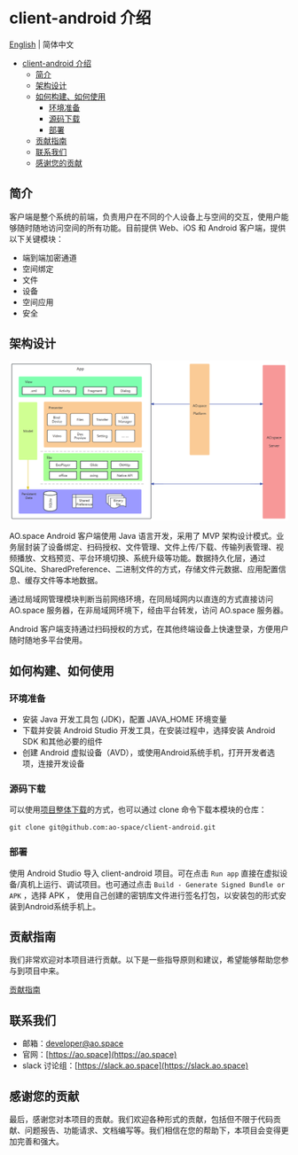 # client-android 介绍

[English](README.md) | 简体中文

- [client-android 介绍](#client-android-介绍)
  - [简介](#简介)
  - [架构设计](#架构设计)
  - [如何构建、如何使用](#如何构建如何使用)
    - [环境准备](#环境准备)
    - [源码下载](#源码下载)
    - [部署](#部署)
  - [贡献指南](#贡献指南)
  - [联系我们](#联系我们)
  - [感谢您的贡献](#感谢您的贡献)

## 简介

客户端是整个系统的前端，负责用户在不同的个人设备上与空间的交互，使用户能够随时随地访问空间的所有功能。目前提供 Web、iOS 和 Android 客户端，提供以下关键模块：

- 端到端加密通道
- 空间绑定
- 文件
- 设备
- 空间应用
- 安全

## 架构设计

![傲空间Android客户端架构.png](./doc/assets/android_design.png)

AO.space Android 客户端使用 Java 语言开发，采用了 MVP 架构设计模式。业务层封装了设备绑定、扫码授权、文件管理、文件上传/下载、传输列表管理、视频播放、文档预览、平台环境切换、系统升级等功能。数据持久化层，通过 SQLite、SharedPreference、二进制文件的方式，存储文件元数据、应用配置信息、缓存文件等本地数据。

通过局域网管理模块判断当前网络环境，在同局域网内以直连的方式直接访问 AO.space 服务器，在非局域网环境下，经由平台转发，访问 AO.space 服务器。

Android 客户端支持通过扫码授权的方式，在其他终端设备上快速登录，方便用户随时随地多平台使用。

## 如何构建、如何使用

### 环境准备

- 安装 Java 开发工具包 (JDK)，配置 JAVA_HOME 环境变量
- 下载并安装 Android Studio 开发工具，在安装过程中，选择安装 Android SDK 和其他必要的组件
- 创建 Android 虚拟设备（AVD），或使用Android系统手机，打开开发者选项，连接开发设备

### 源码下载

可以使用[项目整体下载](https://github.com/ao-space/ao.space)的方式，也可以通过 clone 命令下载本模块的仓库：

```html
git clone git@github.com:ao-space/client-android.git
```

### 部署

使用 Android Studio 导入 client-android 项目。可在点击 `Run app` 直接在虚拟设备/真机上运行、调试项目。也可通过点击 `Build - Generate Signed Bundle or APK` ，选择 APK ， 使用自己创建的密钥库文件进行签名打包，以安装包的形式安装到Android系统手机上。

## 贡献指南

我们非常欢迎对本项目进行贡献。以下是一些指导原则和建议，希望能够帮助您参与到项目中来。

[贡献指南](https://github.com/ao-space/ao.space/blob/dev/docs/cn/contribution-guidelines.md)

## 联系我们

- 邮箱：<developer@ao.space>
- 官网：[https://ao.space](https://ao.space)
- slack 讨论组：[https://slack.ao.space](https://slack.ao.space)

## 感谢您的贡献

最后，感谢您对本项目的贡献。我们欢迎各种形式的贡献，包括但不限于代码贡献、问题报告、功能请求、文档编写等。我们相信在您的帮助下，本项目会变得更加完善和强大。

